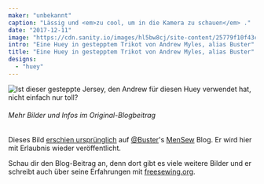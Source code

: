 ```yaml
---
maker: "unbekannt"
caption: "Lässig und <em>zu cool, um in die Kamera zu schauen</em> ."
date: "2017-12-11"
image: "https://cdn.sanity.io/images/hl5bw8cj/site-content/25779f10f43cc87d9d4e201248b2e1a4f9af9009-1403x1403.jpg"
intro: "Eine Huey in gestepptem Trikot von Andrew Myles, alias Buster"
title: "Eine Huey in gestepptem Trikot von Andrew Myles, alias Buster"
designs:
  - "huey"
---
```


![Ist dieser gesteppte Jersey, den Andrew für diesen Huey verwendet hat, nicht einfach nur toll?](https://posts.freesewing.org/uploads/quilted_jersey_huey_high_detail_20acdff4f5.jpg "Ist dieser gesteppte Jersey, den Andrew für diesen Huey verwendet hat, nicht einfach nur toll?")

<Note>

###### Mehr Bilder und Infos im Original-Blogbeitrag
Dieses Bild 
[erschien ursprünglich](https://mensew.wordpress.com/2017/12/10/hugo-hoodie-freesewing-org/) 
auf [@Buster](/users/Buster)'s [MenSew](https://mensew.wordpress.com/) Blog. Er wird hier mit Erlaubnis wieder veröffentlicht.

Schau dir den Blog-Beitrag an, denn dort gibt es viele weitere Bilder und er schreibt auch über seine 
Erfahrungen mit [freesewing.org](/).

</Note>
